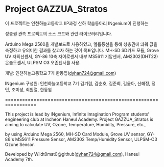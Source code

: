 # Project GAZZUA_Stratos

이 프로젝트는 인천하늘고등학교 IIP과정 산하 학습동아리 INgenium이 진행하는

성층권 관측 프로젝트의 소스 코드와 관련 라이브러리입니다.

Arduino Mega 2560을 개발보드로 사용하였고, 헬륨풍선을 통해 성층권에 띄워 값을 측정하고 유의미한 결과를 찾고자 하는 것이 목표입니다.
MH-SD SD카드 모듈, Grove UV 자외선센서, GY-86 10축 자이로센서 내부 MS5611 기압센서, AM2302(DHT22) 온습도센서, ULPSM O3 오존센서를 사용.

개발: 인천하늘고등학교 7기 한동엽(dyhan724@gmail.com)

INgenium 구성원: 인천하늘고등학교 7기 김기림, 김순호, 김준희, 김윤아, 신혜정, 정민, 조미성, 최원열, 한동엽

=================================================================

This project is lead by INgenium, Infinite Imagination Program students' engineering club at Incheon Haneul Academy.
Project GAZZUA_Stratos is aiming to calculate UV, Ozone, Temperature, Humidity, Pressure, etc.,

by using Arduino Mega 2560, MH-SD Card Module, Grove UV sensor, GY-86's MS5611 Pressure Sensor, AM2302 Temp/Humidity Sensor,
ULPSM-O3 Ozone Sensor.

Developed by Wildt0mat0@github(dyhan724@gmail.com), Haneul Academy 7th.
